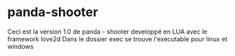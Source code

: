 # panda-shooter

Ceci est la version 1.0 de panda - shooter developpé en LUA avec le framework love2d
Dans le dossier exec se trouve l'executable pour linux et windows
